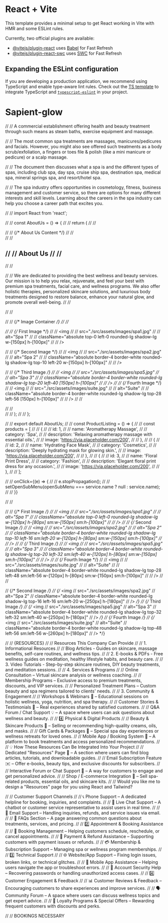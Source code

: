 # React + Vite

This template provides a minimal setup to get React working in Vite with HMR and some ESLint rules.

Currently, two official plugins are available:

- [@vitejs/plugin-react](https://github.com/vitejs/vite-plugin-react/blob/main/packages/plugin-react/README.md) uses [Babel](https://babeljs.io/) for Fast Refresh
- [@vitejs/plugin-react-swc](https://github.com/vitejs/vite-plugin-react-swc) uses [SWC](https://swc.rs/) for Fast Refresh

## Expanding the ESLint configuration

If you are developing a production application, we recommend using TypeScript and enable type-aware lint rules. Check out the [TS template](https://github.com/vitejs/vite/tree/main/packages/create-vite/template-react-ts) to integrate TypeScript and [`typescript-eslint`](https://typescript-eslint.io) in your project.
# Sapient-glow
// // A commercial establishment offering health and beauty treatment through such means as steam baths, exercise equipment and massage.

// // The most common spa treatments are massages, manicures/pedicures and facials. However, you might also see offered such treatments as a body scrub/exfoliation, a fingers or toes file & polish (like a mini manicure or pedicure) or a scalp massage.

// // The document then discusses what a spa is and the different types of spas, including club spa, day spa, cruise ship spa, destination spa, medical spa, mineral springs spa, and resort/hotel spa.

// // The spa industry offers opportunities in cosmetology, fitness, business management and customer service, so there are options for many different interests and skill levels. Learning about the careers in the spa industry can help you choose a career path that excites you.


// // import React from 'react';

// // const AboutUs = () => {
// //   return (
// //     <div className="flex flex-row items-center justify-between px-6 py-12 lg:px-20">
// //       {/* About Us Content */}
// //       <div className="w-full max-w-2xl mb-12 text-start">
// //         <h2 className="mb-4 text-4xl font-bold text-gray-600">
// //           About <span className="text-yellow-700">Us</span>
// //         </h2>
// //         <p className="text-gray-600 w-[50px] text-md text-wrap md:w-auto">
// //           We are dedicated to providing the best wellness and beauty services. Our mission is to help you relax, rejuvenate, and feel your best with premium spa treatments, facial care, and wellness programs. We also offer holistic therapies, personalized skincare solutions, and luxurious body treatments designed to restore balance, enhance your natural glow, and promote overall well-being.
// //         </p>
// //       </div>

// //       {/* Image Container */}
// //       <div className="relative w-full max-w-lg h-[250px]">
// //         {/* First Image */}
// //         <img
// //           src="./src/assets/images/spa1.jpg"
// //           alt="Spa 1"
// //           className="absolute top-0 left-0 rounded-lg shadow-lg w-[150px] h-[100px]"
// //         />

// //         {/* Second Image */}
// //         <img
// //           src="./src/assets/images/spa2.jpg"
// //           alt="Spa 2"
// //           className="absolute border-4 border-white rounded-lg shadow-lg top-10 left-20  w-[150px] h-[100px]"
// //         />

// //         {/* Third Image */}
// //         <img
// //           src="./src/assets/images/spa5.jpg"
// //           alt="Spa 3"
// //           className="absolute border-4 border-white rounded-lg shadow-lg top-20 left-40 [150px] h-[100px]"
// //         />
// //         {/* Fourth Image */}
// //         <img
// //           src="./src/assets/images/suite.jpg"
// //           alt="Suite"
// //           className="absolute border-4 border-white rounded-lg shadow-lg top-28 left-56 [150px] h-[100px]"
// //         />
// //       </div>
// //     </div>
// //   );
// // };

// // export default AboutUs;
// // const ProductListing = () => {
// //   const products = [
// //     {
// //       id: 1,
// //       name: 'Aromatherapy Massage',
// //       category: 'Spa',
// //       description: 'Relaxing aromatherapy massage with essential oils.',
// //       image: 'https://via.placeholder.com/200',
// //     },
// //     {
// //       id: 2,
// //       name: 'Hydrating Face Mask',
// //       category: 'Cosmetics',
// //       description: 'Deeply hydrating mask for glowing skin.',
// //       image: 'https://via.placeholder.com/200',
// //     },
// //     {
// //       id: 3,
// //       name: 'Floral Print Dress',
// //       category: 'Fashion',
// //       description: 'Elegant floral print dress for any occasion.',
// //       image: 'https://via.placeholder.com/200',
// //     },
// //   ];

// // onClick={(e) => {
// //   e.stopPropagation();
// //   setOpenSubMenu(openSubMenu === service.name ? null : service.name);
// // }}

// // <div className="relative w-full max-w-lg h-[250px] flex justify-center lg:justify-end">
// //         {/* First Image */}
// //         <img
// //           src="./src/assets/images/spa1.jpg"
// //           alt="Spa 1"
// //           className="absolute top-0 left-0 rounded-lg shadow-lg w-[120px] h-[80px] sm:w-[150px] sm:h-[100px]"
// //         />
// //         {/* Second Image */}
// //         <img
// //           src="./src/assets/images/spa2.jpg"
// //           alt="Spa 2"
// //           className="absolute border-4 border-white rounded-lg shadow-lg top-10 left-16 sm:left-20 w-[120px] h-[80px] sm:w-[150px] sm:h-[100px]"
// //         />
// //         {/* Third Image */}
// //         <img
// //           src="./src/assets/images/spa5.jpg"
// //           alt="Spa 3"
// //           className="absolute border-4 border-white rounded-lg shadow-lg top-20 left-32 sm:left-40 w-[120px] h-[80px] sm:w-[150px] sm:h-[100px]"
// //         />
// //         {/* Fourth Image */}
// //         <img
// //           src="./src/assets/images/suite.jpg"
// //           alt="Suite"
// //           className="absolute border-4 border-white rounded-lg shadow-lg top-28 left-48 sm:left-56 w-[120px] h-[80px] sm:w-[150px] sm:h-[100px]"
// //         />
// //       </div>


// {/* Second Image */}
//         {/* <img
//           src="./src/assets/images/spa2.jpg"
//           alt="Spa 2"
//           className="absolute border-4 border-white rounded-lg shadow-lg top-16 left-16 sm:left-20 w-[250px] h-[180px]"
//         /> */}
//         {/* Third Image */}
//         {/* <img
//           src="./src/assets/images/spa5.jpg"
//           alt="Spa 3"
//           className="absolute border-4 border-white rounded-lg shadow-lg top-32 left-32 sm:left-40 w-[250px] h-[180px]"
//         /> */}
//         {/* Fourth Image */}
//         {/* <img
//           src="./src/assets/images/suite.jpg"
//           alt="Suite"
//           className="absolute border-4 border-white rounded-lg shadow-lg top-48 left-56 sm:left-56 w-[260px] h-[180px]"
//         /> */}

        

// // {RESOURCES}
// // Resources This Company Can Provide
// // 1. Informational Resources
// // Blog Articles - Guides on skincare, massage benefits, self-care routines, and wellness tips.
// // 2. E-books & PDFs - Free wellness guides on meditation, healthy lifestyle habits, and beauty care.
// // 3. Video Tutorials - Step-by-step skincare routines, DIY beauty treatments, and meditation sessions.
// // 4. Services & Programs
// // Online Consultation – Virtual skincare analysis or wellness coaching.
// // Membership Programs – Exclusive access to premium treatments, discounts, and VIP services.
// // Personalized Treatment Plans – Custom beauty and spa regimens tailored to clients' needs.
// // 3. Community & Engagement
// // Workshops & Webinars 🎤 – Educational sessions on holistic wellness, yoga, nutrition, and spa therapy.
// // Customer Stories & Testimonials 🌟 – Real experiences shared by satisfied customers.
// // Q&A Forum / Chat Support 💡 – A space where users can ask questions about wellness and beauty.
// // 4️⃣ Physical & Digital Products
// // Beauty & Skincare Products 🧴 – Selling or recommending high-quality creams, oils, and masks.
// // Gift Cards & Packages 🎁 – Special spa day experiences or wellness retreats for loved ones.
// // Mobile App / Booking System 📱 – A platform to book treatments and access personalized recommendations.
// // 💡 How These Resources Can Be Integrated Into Your Project
// // Dedicated "Resources" Page 📂 – A section where users can find blog articles, tutorials, and downloadable guides.
// // Email Subscription Feature ✉️ – Offer e-books, beauty tips, and exclusive discounts for subscribers.
// // Interactive Forum or Chat Support 💬 – A way for customers to engage and get personalized advice.
// // Shop / E-commerce Integration 🛒 – Sell spa-related products, essential oils, and skincare kits.
// // Would you like me to design a "Resources" page for you using React and Tailwind?

// //  Customer Support Channels
// // 📞 Phone Support – A dedicated helpline for booking, inquiries, and complaints.
// // 💬 Live Chat Support – A chatbot or customer service representative to assist users in real time.
// // 📧 Email Support – Handling inquiries, refunds, and service issues via email.
// // 🙋 FAQs Section – A page answering common questions about treatments, services, and pricing.
// // 2️⃣ Appointment & Booking Assistance
// // 📅 Booking Management – Helping customers schedule, reschedule, or cancel appointments.
// // 🛒 Payment & Refund Assistance – Supporting customers with payment issues or refunds.
// // 💳 Membership & Subscription Support – Managing spa or wellness program memberships.
// // 3️⃣ Technical Support
// // 🌐 Website/App Support – Fixing login issues, broken links, or technical glitches.
// // 📱 Mobile App Assistance – Helping users navigate the app or troubleshoot errors.
// // 🔐 Account Security Help – Recovering passwords or handling unauthorized access cases.
// // 4️⃣ Customer Engagement & Feedback
// // 📊 Customer Reviews & Feedback – Encouraging customers to share experiences and improve services.
// // 🗣️ Community Forum – A space where users can discuss wellness topics and get expert advice.
// // 🎁 Loyalty Programs & Special Offers – Rewarding frequent customers with discounts and perks.



// // BOOKINGS NECESSARY